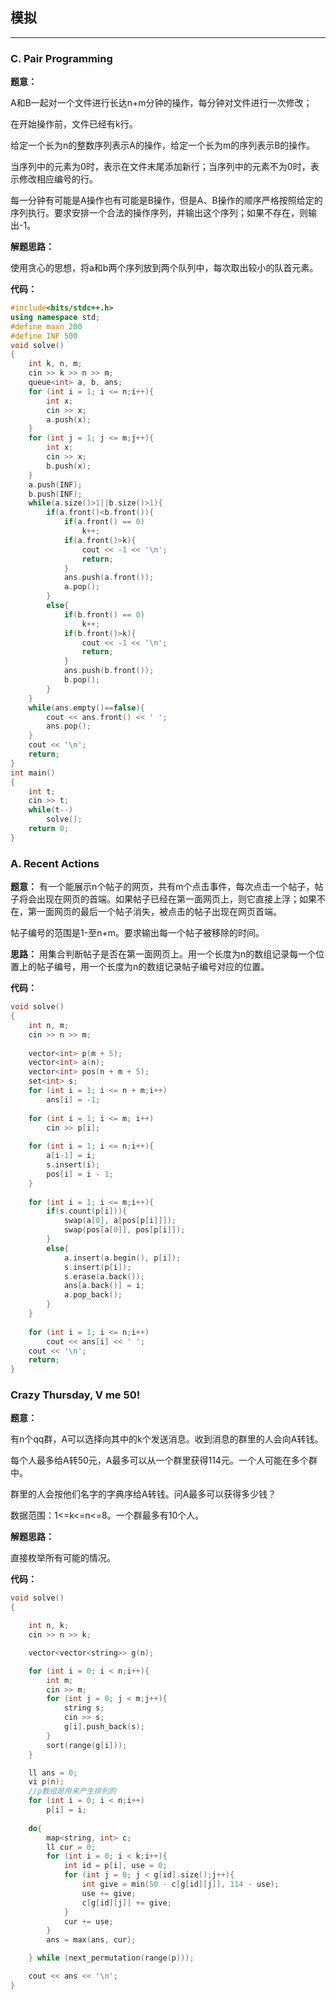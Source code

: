 ## 模拟

---

### C. Pair Programming

**题意：**

A和B一起对一个文件进行长达n+m分钟的操作，每分钟对文件进行一次修改；

在开始操作前，文件已经有k行。

给定一个长为n的整数序列表示A的操作，给定一个长为m的序列表示B的操作。

当序列中的元素为0时，表示在文件末尾添加新行；当序列中的元素不为0时，表示修改相应编号的行。

每一分钟有可能是A操作也有可能是B操作，但是A、B操作的顺序严格按照给定的序列执行。要求安排一个合法的操作序列，并输出这个序列；如果不存在，则输出-1。



**解题思路：**

使用贪心的思想，将a和b两个序列放到两个队列中，每次取出较小的队首元素。

**代码：**

```c++
#include<bits/stdc++.h>
using namespace std;
#define maxn 200
#define INF 500
void solve()
{
    int k, n, m;
    cin >> k >> n >> m;
    queue<int> a, b, ans;
    for (int i = 1; i <= n;i++){
        int x;
        cin >> x;
        a.push(x);
    }
    for (int j = 1; j <= m;j++){
        int x;
        cin >> x;
        b.push(x);
    }
    a.push(INF);
    b.push(INF);
    while(a.size()>1||b.size()>1){
        if(a.front()<b.front()){
            if(a.front() == 0)
                k++;
            if(a.front()>k){
                cout << -1 << '\n';
                return;
            }
            ans.push(a.front());
            a.pop();
        }
        else{
            if(b.front() == 0)
                k++;
            if(b.front()>k){
                cout << -1 << '\n';
                return;
            }
            ans.push(b.front());
            b.pop();
        }
    }
    while(ans.empty()==false){
        cout << ans.front() << ' ';
        ans.pop();
    }
    cout << '\n';
    return;
}
int main()
{
    int t;
    cin >> t;
    while(t--)
        solve();
    return 0;
}
```


### A. Recent Actions

**题意：**
有一个能展示n个帖子的网页，共有m个点击事件，每次点击一个帖子，帖子将会出现在网页的首端。如果帖子已经在第一面网页上，则它直接上浮；如果不在，第一面网页的最后一个帖子消失，被点击的帖子出现在网页首端。

帖子编号的范围是1-至n+m。要求输出每一个帖子被移除的时间。

**思路：**
用集合判断帖子是否在第一面网页上。用一个长度为n的数组记录每一个位置上的帖子编号，用一个长度为n的数组记录帖子编号对应的位置。

**代码：**

```c++
void solve()
{
    int n, m;
    cin >> n >> m;
 
    vector<int> p(m + 5);
    vector<int> a(n);
    vector<int> pos(n + m + 5);
    set<int> s;
    for (int i = 1; i <= n + m;i++)
        ans[i] = -1;
 
    for (int i = 1; i <= m; i++)
        cin >> p[i];
 
    for (int i = 1; i <= n;i++){
        a[i-1] = i;
        s.insert(i);
        pos[i] = i - 1;
    }
 
    for (int i = 1; i <= m;i++){
        if(s.count(p[i])){
            swap(a[0], a[pos[p[i]]]);
            swap(pos[a[0]], pos[p[i]]);
        }
        else{
            a.insert(a.begin(), p[i]);
            s.insert(p[i]);
            s.erase(a.back());
            ans[a.back()] = i;
            a.pop_back();
        }
    }
 
    for (int i = 1; i <= n;i++)
        cout << ans[i] << ' ';
    cout << '\n';
    return;
}

```



### Crazy Thursday, V me 50!

**题意：**

有n个qq群，A可以选择向其中的k个发送消息。收到消息的群里的人会向A转钱。

每个人最多给A转50元，A最多可以从一个群里获得114元。一个人可能在多个群中。

群里的人会按他们名字的字典序给A转钱。问A最多可以获得多少钱？

数据范围：1<=k<=n<=8。一个群最多有10个人。



**解题思路：**

直接枚举所有可能的情况。



**代码：**

```c++
void solve()
{

    int n, k;
    cin >> n >> k;

    vector<vector<string>> g(n);

    for (int i = 0; i < n;i++){
        int m;
        cin >> m;
        for (int j = 0; j < m;j++){
            string s;
            cin >> s;
            g[i].push_back(s);
        }
        sort(range(g[i]));
    }

    ll ans = 0;
    vi p(n);
    //p数组是用来产生排列的
    for (int i = 0; i < n;i++)
        p[i] = i;
    
    do{
        map<string, int> c;
        ll cur = 0;
        for (int i = 0; i < k;i++){
            int id = p[i], use = 0;
            for (int j = 0; j < g[id].size();j++){
                int give = min(50 - c[g[id][j]], 114 - use);
                use += give;
                c[g[id][j]] += give;
            }
            cur += use;
        }
        ans = max(ans, cur);

    } while (next_permutation(range(p)));

    cout << ans << '\n';
}
```





